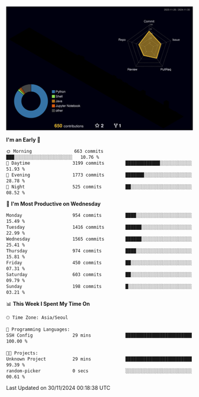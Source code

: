 <!-- ![Header](./github-header-image.png) -->

<!-- <div align="center">
  <img src="https://ziadoua.github.io/m3-Markdown-Badges/badges/FastAPI/fastapi1.svg" />&nbsp
  <img src="https://ziadoua.github.io/m3-Markdown-Badges/badges/Git/git1.svg" />&nbsp
  <img src="https://ziadoua.github.io/m3-Markdown-Badges/badges/Linux/linux2.svg" />&nbsp
  <img src="https://ziadoua.github.io/m3-Markdown-Badges/badges/PostgreSQL/postgresql3.svg" />&nbsp
  <img src="https://ziadoua.github.io/m3-Markdown-Badges/badges/Python/python3.svg" />&nbsp
</div> -->

![](./profile-3d-contrib/profile-night-rainbow.svg)

<!--START_SECTION:waka-->
**I'm an Early 🐤** 

```text
🌞 Morning                663 commits         ███░░░░░░░░░░░░░░░░░░░░░░   10.76 % 
🌆 Daytime                3199 commits        █████████████░░░░░░░░░░░░   51.93 % 
🌃 Evening                1773 commits        ███████░░░░░░░░░░░░░░░░░░   28.78 % 
🌙 Night                  525 commits         ██░░░░░░░░░░░░░░░░░░░░░░░   08.52 % 
```
📅 **I'm Most Productive on Wednesday** 

```text
Monday                   954 commits         ████░░░░░░░░░░░░░░░░░░░░░   15.49 % 
Tuesday                  1416 commits        ██████░░░░░░░░░░░░░░░░░░░   22.99 % 
Wednesday                1565 commits        ██████░░░░░░░░░░░░░░░░░░░   25.41 % 
Thursday                 974 commits         ████░░░░░░░░░░░░░░░░░░░░░   15.81 % 
Friday                   450 commits         ██░░░░░░░░░░░░░░░░░░░░░░░   07.31 % 
Saturday                 603 commits         ██░░░░░░░░░░░░░░░░░░░░░░░   09.79 % 
Sunday                   198 commits         █░░░░░░░░░░░░░░░░░░░░░░░░   03.21 % 
```


📊 **This Week I Spent My Time On** 

```text
🕑︎ Time Zone: Asia/Seoul

💬 Programming Languages: 
SSH Config               29 mins             █████████████████████████   100.00 % 

🐱‍💻 Projects: 
Unknown Project          29 mins             █████████████████████████   99.39 % 
random-picker            0 secs              ░░░░░░░░░░░░░░░░░░░░░░░░░   00.61 % 
```


 Last Updated on 30/11/2024 00:18:38 UTC
<!--END_SECTION:waka-->





